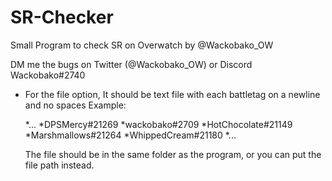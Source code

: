 # SR-Checker
Small Program to check SR on Overwatch
by @Wackobako_OW

DM me the bugs on Twitter (@Wackobako_OW) or Discord Wackobako#2740

- For the file option, It should be text file with each battletag on a newline and no spaces
  Example:

	
	*...
	*DPSMercy#21269
	*wackobako#2709
	*HotChocolate#21149
	*Marshmallows#21264
	*WhippedCream#21180
	*...
  
  The file should be in the same folder as the program, or you can put the file path instead.
